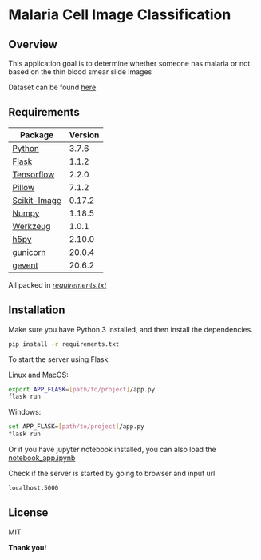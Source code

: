 # Malaria Cell Image Classification

## Overview

This application goal is to determine whether someone has malaria or not based on the thin blood smear slide images

Dataset can be found [here](https://www.kaggle.com/iarunava/cell-images-for-detecting-malaria)



## Requirements

| Package | Version |
| ------ | ------ |
| [Python] | 3.7.6 |
| [Flask] | 1.1.2 |
| [Tensorflow] | 2.2.0 |
| [Pillow] | 7.1.2 |
| [Scikit-Image] | 0.17.2 |
| [Numpy] | 1.18.5 |
| [Werkzeug] | 1.0.1 |
| [h5py] | 2.10.0 |
| [gunicorn] | 20.0.4 |
| [gevent] | 20.6.2 |

All packed in *[requirements.txt]*

## Installation

Make sure you have Python 3 Installed, and then install the dependencies.

```bash
pip install -r requirements.txt
```

To start the server using Flask:

Linux and MacOS:
```bash
export APP_FLASK=[path/to/project]/app.py
flask run
```
Windows:
```bash
set APP_FLASK=[path/to/project]/app.py
flask run
```
Or if you have jupyter notebook installed, you can also load the [notebook_app.ipynb](https://github.com/fikhrimasri/Malaria-Cell-Classification/blob/master/notebook_app.ipynb)

Check if the server is started by going to browser and input url

```bash
localhost:5000
```



License
----

MIT


**Thank you!**

[//]: # (This is simple comments)


[requirements.txt]:https://github.com/fikhrimasri/Malaria-Cell-Classification/blob/master/requirements.txt
[Python]:https://www.python.org/downloads/release/python-376/
[Flask]:https://flask.palletsprojects.com/en/1.1.x/
[Tensorflow]:https://www.tensorflow.org/
[Pillow]:https://pillow.readthedocs.io/en/stable/#
[Scikit-Image]:https://scikit-image.org/
[Numpy]:https://numpy.org/
[Werkzeug]:https://werkzeug.palletsprojects.com/en/1.0.x/
[h5py]:https://www.h5py.org/
[gunicorn]:https://gunicorn.org/
[gevent]:http://www.gevent.org/
